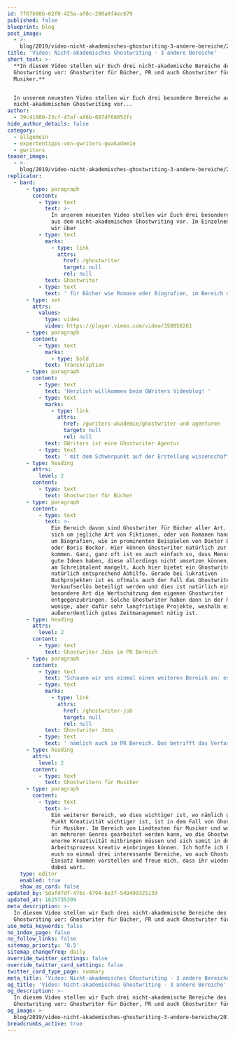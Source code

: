 ```yaml
---
id: 7f67b98b-62f0-425a-af0c-280a8f4ec679
published: false
blueprint: blog
post_image:
  - >-
    blog/2019/video-nicht-akademisches-ghostwriting-3-andere-bereiche/2019-09-05-Nicht-akademisches_Ghostwriting-3_andere_Bereiche_Classic.png
title: 'Video: Nicht-akademisches Ghostwriting - 3 andere Bereiche'
short_text: >-
  **In diesem Video stellen wir Euch drei nicht-akademische Bereiche des
  Ghostwriting vor: Ghostwriter für Bücher, PR und auch Ghostwriter für
  Musiker.**


  In unserem neuesten Video stellen wir Euch drei besondere Bereiche aus dem
  nicht-akademischen Ghostwriting vor...
author:
  - 39c41980-23cf-47af-af6b-087df68052fc
hide_author_details: false
category:
  - allgemein
  - expertentipps-von-gwriters-gwakademie
  - gwriters
teaser_image:
  - >-
    blog/2019/video-nicht-akademisches-ghostwriting-3-andere-bereiche/2019-09-05-Nicht-akademisches_Ghostwriting-3_andere_Bereiche_Classic.png
replicator:
  - bard:
      - type: paragraph
        content:
          - type: text
            text: >-
              In unserem neuesten Video stellen wir Euch drei besondere Bereiche
              aus dem nicht-akademischen Ghostwriting vor. Im Einzelnen sprechen
              wir über 
          - type: text
            marks:
              - type: link
                attrs:
                  href: /ghostwriter
                  target: null
                  rel: null
            text: Ghostwriter
          - type: text
            text: ' für Bücher wie Romane oder Biografien, im Bereich des PR und auch Ghostwriter für Musiker. Dabei thematisieren wir die besonderen Anforderungen an Ghostwriter in diesen Bereichen und die Umstände, unter denen Ghostwriter in diesen Bereichen besonders häufig zum Einsatz kommen.'
      - type: set
        attrs:
          values:
            type: video
            video: https://player.vimeo.com/video/358058261
      - type: paragraph
        content:
          - type: text
            marks:
              - type: bold
            text: Transkription
      - type: paragraph
        content:
          - type: text
            text: 'Herzlich willkommen beim GWriters Videoblog! '
          - type: text
            marks:
              - type: link
                attrs:
                  href: /gwriters-akademie/ghostwriter-und-agenturen
                  target: null
                  rel: null
            text: GWriters ist eine Ghostwriter Agentur
          - type: text
            text: ' mit dem Schwerpunkt auf der Erstellung wissenschaftlicher Texte. Heute möchten wir uns aber einmal mit dem nicht-akademischen Ghostwriting beschäftigen und stellen euch drei andere Bereiche vor, in denen ein Ghostwriter zur Anwendung kommt.'
      - type: heading
        attrs:
          level: 2
        content:
          - type: text
            text: Ghostwriter für Bücher
      - type: paragraph
        content:
          - type: text
            text: >-
              Ein Bereich davon sind Ghostwriter für Bücher aller Art. Ob es
              sich um jegliche Art von Fiktionen, oder von Romanen handelt, oder
              um Biografien, wie in prominenten Beispielen von Dieter Bohlen
              oder Boris Becker. Hier können Ghostwriter natürlich zur Anwendung
              kommen. Ganz, ganz oft ist es auch einfach so, dass Menschen enorm
              gute Ideen haben, diese allerdings nicht umsetzen können, weil es
              am Schreibtalent mangelt. Auch hier bietet ein Ghostwriter
              natürlich entsprechend Abhilfe. Gerade bei lukrativen
              Buchprojekten ist es oftmals auch der Fall das Ghostwriter am
              Verkaufserlös beteiligt werden und dies ist natürlich eine
              besondere Art die Wertschätzung dem eigenen Ghostwriter
              entgegenzubringen. Solche Ghostwriter haben dann in der Regel sehr
              wenige, aber dafür sehr langfristige Projekte, weshalb ein
              außerordentlich gutes Zeitmanagement nötig ist.
      - type: heading
        attrs:
          level: 2
        content:
          - type: text
            text: Ghostwriter Jobs im PR Bereich
      - type: paragraph
        content:
          - type: text
            text: 'Schauen wir uns einmal einen weiteren Bereich an: es gibt '
          - type: text
            marks:
              - type: link
                attrs:
                  href: /ghostwriter-job
                  target: null
                  rel: null
            text: Ghostwriter Jobs
          - type: text
            text: ' nämlich auch im PR Bereich. Das betrifft das Verfassen von Reden, von Pressemitteilungen, manchmal das Verfassen von Unternehmensbüchern, die nur intern benötigt werden. Auch hier handelt es sich um weniger, aber langfristige Projekte, welche in enger Kooperation mit den entsprechenden Personen oder mit diesen entsprechenden Unternehmen durchgeführt werden. Ein solcher Ghostwriter braucht weniger eine extrem akademische Qualifikation, sondern wirklich enorm gutes sprachliches Talent. Dies ist in dem Fall weit, weit wichtiger als die fachlichen Qualifikationen.'
      - type: heading
        attrs:
          level: 2
        content:
          - type: text
            text: Ghostwritern für Musiker
      - type: paragraph
        content:
          - type: text
            text: >-
              Ein weiterer Bereich, wo dies wichtiger ist, wo nämlich gerade der
              Punkt Kreativität wichtiger ist, ist in dem Fall von Ghostwritern
              für Musiker. Im Bereich von Liedtexten für Musiker und wo wirklich
              an mehreren Genres gearbeitet werden kann, wo die Ghostwriter eine
              enorme Kreativität mitbringen müssen und sich somit in den
              Arbeitsprozess kreativ einbringen können. Ich hoffe ich konnte
              euch so einmal drei interessante Bereiche, wo auch Ghostwriter zum
              Einsatz kommen vorstellen und freue mich, dass ihr wieder mit
              dabei wart.
    type: editor
    enabled: true
    show_as_card: false
updated_by: 5dafdfdf-476c-4794-be37-54949932513d
updated_at: 1625735399
meta_description: >-
  In diesem Video stellen wir Euch drei nicht-akademische Bereiche des
  Ghostwriting vor: Ghostwriter für Bücher, PR und auch Ghostwriter für Musiker.
use_meta_keywords: false
no_index_page: false
no_follow_links: false
sitemap_priority: '0.5'
sitemap_changefreq: daily
override_twitter_settings: false
override_twitter_card_settings: false
twitter_card_type_page: summary
meta_title: 'Video: Nicht-akademisches Ghostwriting - 3 andere Bereiche'
og_title: 'Video: Nicht-akademisches Ghostwriting - 3 andere Bereiche'
og_description: >-
  In diesem Video stellen wir Euch drei nicht-akademische Bereiche des
  Ghostwriting vor: Ghostwriter für Bücher, PR und auch Ghostwriter für Musiker.
og_image: >-
  blog/2019/video-nicht-akademisches-ghostwriting-3-andere-bereiche/2019-09-05-Nicht-akademisches_Ghostwriting-3_andere_Bereiche_Classic.png
breadcrumbs_active: true
---
```

